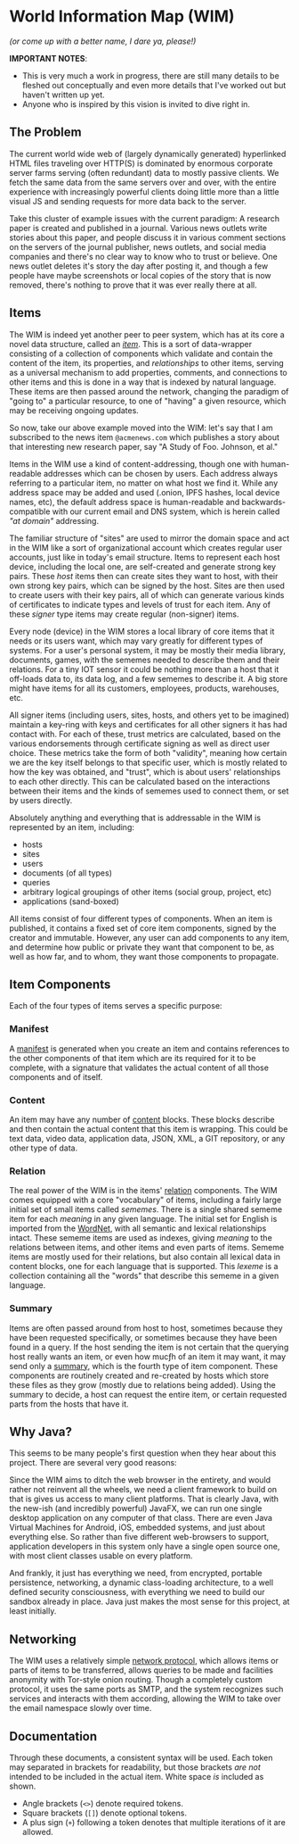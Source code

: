 # World Information Map (WIM)

*(or come up with a better name, I dare ya, please!)*

**IMPORTANT NOTES**:
* This is very much a work in progress, there are still many details to be fleshed out conceptually and even more details that I've worked out but haven't written up yet.
* Anyone who is inspired by this vision is invited to dive right in.

## The Problem

The current world wide web of (largely dynamically generated) hyperlinked HTML files traveling over HTTP(S) is dominated by enormous corporate server farms serving (often redundant) data to mostly passive clients.  We fetch the same data from the same servers over and over, with the entire experience with increasingly powerful clients doing little more than a little visual JS and sending requests for more data back to the server.

Take this cluster of example issues with the current paradigm:  A research paper is created and published in a journal.  Various news outlets write stories about this paper, and people discuss it in various comment sections on the servers of the journal publisher, news outlets, and social media companies and there's no clear way to know who to trust or believe.  One news outlet deletes it's story the day after posting it, and though a few people have maybe screenshots or local copies of the story that is now removed, there's nothing to prove that it was ever really there at all. 

## Items

The WIM is indeed yet another peer to peer system, which has at its core a novel data structure, called an [*item*](doc/item.md).  This is a sort of data-wrapper consisting of a collection of components which validate and contain the content of the item, its properties, and *relationships* to other items, serving as a universal mechanism to add properties, comments, and connections to other items and this is done in a way that is indexed by natural language.  These items are then passed around the network, changing the paradigm of "going to" a particular resource, to one of "having" a given resource, which may be receiving ongoing updates.

So now, take our above example moved into the WIM: let's say that I am subscribed to the news item `@acmenews.com` which publishes a story about that interesting new research paper, say "A Study of Foo.  Johnson, et al."


Items in the WIM use a kind of content-addressing, though one with human-readable addresses which can be chosen by users.  Each address always referring to a particular item, no matter on what host we find it.  While any address space may be added and used (.onion, IPFS hashes, local device names, etc), the default address space is human-readable and backwards-compatible with our current email and DNS system, which is herein called *"at domain"* addressing.

The familiar structure of "sites" are used to mirror the domain space and act in the WIM like a sort of organizational account which creates regular user accounts, just like in today's email structure.  Items to represent each host device, including the local one, are self-created and generate strong key pairs.  These *host* items then can create sites they want to host, with their own strong key pairs, which can be signed by the host.  Sites are then used to create users with their key pairs, all of which can generate various kinds of certificates to indicate types and levels of trust for each item.  Any of these *signer* type items may create regular (non-signer) items.

Every node (device) in the WIM stores a local library of core items that it needs or its users want, which may vary greatly for different types of systems.  For a user's personal system, it may be mostly their media library, documents, games, with the sememes needed to describe them and their relations.  For a tiny IOT sensor it could be nothing more than a host that it off-loads data to, its data log, and a few sememes to describe it.  A big store might have items for all its customers, employees, products, warehouses, etc.

All signer items (including users, sites, hosts, and others yet to be imagined) maintain a key-ring with keys and certificates for all other signers it has had contact with.  For each of these, trust metrics are calculated, based on the various endorsements through certificate signing as well as direct user choice.  These metrics take the form of both "validity", meaning how certain we are the key itself belongs to that specific user, which is mostly related to how the key was obtained, and "trust", which is about users' relationships to each other directly.  This can be calculated based on the interactions between their items and the kinds of sememes used to connect them, or set by users directly.

Absolutely anything and everything that is addressable in the WIM is represented by an item, including:

* hosts
* sites
* users
* documents (of all types)
* queries
* arbitrary logical groupings of other items (social group, project, etc)
* applications (sand-boxed)

All items consist of four different types of components.  When an item is published, it contains a fixed set of core item components, signed by the creator and immutable.  However, any user can add components to any item, and determine how public or private they want that component to be, as well as how far, and to whom, they want those components to propagate.

## Item Components

Each of the four types of items serves a specific purpose:

### Manifest

A [manifest](doc/item.md#manifest) is generated when you create an item and contains references to the other components of that item which are its required for it to be complete, with a signature that validates the actual content of all those components and of itself.

### Content

An item may have any number of [content](doc/item.md#content) blocks.  These blocks describe and then contain the actual content that this item is wrapping.  This could be text data, video data, application data, JSON, XML, a GIT repository, or any other type of data.

### Relation

The real power of the WIM is in the items' [relation](doc/item.md#relation) components.  The WIM comes equipped with a core "vocabulary" of items, including a fairly large initial set of small items called *sememes*.  There is a single shared sememe item for each *meaning* in any given language.  The initial set for English is imported from the [WordNet](https://wordnet.princeton.edu/), with all semantic and lexical relationships intact.  These sememe items are used as indexes, giving *meaning* to the relations between items, and other items and even parts of items.  Sememe items are mostly used for their relations, but also contain all lexical data in content blocks, one for each language that is supported.  This *lexeme* is a collection containing all the "words" that describe this sememe in a given language.

### Summary

Items are often passed around from host to host, sometimes because they have been requested specifically, or sometimes because they have been found in a query.  If the host sending the item is not certain that the querying host really wants an item, or even how mucƒh of an item it may want, it may send only a [summary](doc/item.md#summary), which is the fourth type of item component.  These components are routinely created and re-created by hosts which store these files as they grow (mostly due to relations being added).  Using the summary to decide, a host can request the entire item, or certain requested parts from the hosts that have it.

## Why Java?

This seems to be many people's first question when they hear about this project.  There are several very good reasons:

Since the WIM aims to ditch the web browser in the entirety, and would rather not reinvent all the wheels, we need a client framework to build on that is gives us access to many client platforms.  That is clearly Java, with the new-ish (and incredibly powerful) JavaFX, we can run one single desktop application on any computer of that class.  There are even Java Virtual Machines for Android, iOS, embedded systems, and just about everything else.  So rather than five different web-browsers to support, application developers in this system only have a single open source one, with most client classes usable on every platform.

And frankly, it just has everything we need, from encrypted, portable persistence, networking, a dynamic class-loading architecture, to a well defined security consciousness, with everything we need to build our sandbox already in place.  Java just makes the most sense for this project, at least initially.

## Networking

The WIM uses a relatively simple [network protocol](doc/protocol.md), which allows items or parts of items to be transferred, allows queries to be made and facilities anonymity with Tor-style onion routing.  Though a completely custom protocol, it uses the same ports as SMTP, and the system recognizes such services and interacts with them according, allowing the WIM to take over the email namespace slowly over time.

## Documentation

Through these documents, a consistent syntax will be used.  Each token may separated in brackets for readability, but those brackets *are not* intended to be included in the actual item.  White space *is* included as shown.

- Angle brackets (`<>`) denote required tokens.
- Square brackets (`[]`) denote optional tokens.
- A plus sign (`+`) following a token denotes that multiple iterations of it are allowed.

